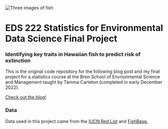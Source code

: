 ![Three images of fish]("fish_collage.jpg")
# EDS 222 Statistics for Environmental Data Science Final Project

### Identifying key traits in Hawaiian fish to predict risk of extinction
This is the original code repository for the following blog post and my final project for a statistics course at the Bren School of Envrionmental Science and Management taught by Tamma Carleton (completed in early December 2022).

[Check out the blog!](https://elkewind.github.io/posts/2022-12-02-hawaiian-fish-analysis/)

### Data
Data used in this project came from the [IUCN Red List](https://www.iucnredlist.org/) and [FishBase.](www.fishbase.org)

